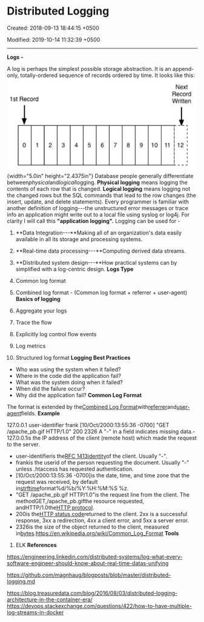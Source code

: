 # Distributed Logging

Created: 2018-09-13 18:44:15 +0500

Modified: 2019-10-14 11:32:39 +0500

---

**Logs -**

A log is perhaps the simplest possible storage abstraction. It is an append-only, totally-ordered sequence of records ordered by time. It looks like this:
![1st Record Next Record Written ](media/Distributed-Logging-image1.png){width="5.0in" height="2.4375in"}
Database people generally differentiate between*physical*and*logical*logging. **Physical logging** means logging the contents of each row that is changed. **Logical logging** means logging not the changed rows but the SQL commands that lead to the row changes (the insert, update, and delete statements).
Every programmer is familiar with another definition of logging---the unstructured error messages or trace info an application might write out to a local file using syslog or log4j. For clarity I will call this **"application logging".**
Logging can be used for -

1.  **Data Integration---**Making all of an organization's data easily available in all its storage and processing systems.

2.  **Real-time data processing---**Computing derived data streams.

3.  **Distributed system design---**How practical systems can by simplified with a log-centric design.
**Logs Type**

1.  Common log format

2.  Combined log format - (Common log format + referrer + user-agent)
**Basics of logging**

1.  Aggregate your logs

2.  Trace the flow

3.  Explicitly log control flow events

4.  Log metrics

5.  Structured log format
**Logging Best Practices**
-   Who was using the system when it failed?
-   Where in the code did the application fail?
-   What was the system doing when it failed?
-   When did the failure occur?
-   Why did the application fail?
**Common Log Format**

The format is extended by the[Combined Log Format](https://en.wikipedia.org/w/index.php?title=Combined_Log_Format&action=edit&redlink=1)with[referrer](https://en.wikipedia.org/wiki/Referrer)and[user-agent](https://en.wikipedia.org/wiki/User-agent)fields.
**Example**

127.0.0.1 user-identifier frank [10/Oct/2000:13:55:36 -0700] "GET /apache_pb.gif HTTP/1.0" 200 2326
A "-" in a field indicates missing data.-   127.0.0.1is the IP address of the client (remote host) which made the request to the server.
-   user-identifieris the[RFC 1413](https://tools.ietf.org/html/rfc1413)[identity](https://en.wikipedia.org/wiki/Ident_Protocol)of the client. Usually "-".
-   frankis the userid of the person requesting the document. Usually "-" unless .htaccess has requested authentication.
-   [10/Oct/2000:13:55:36 -0700]is the date, time, and time zone that the request was received, by default in[strftime](https://en.wikipedia.org/wiki/Strftime)format%d/%b/%Y:%H:%M:%S %z.
-   "GET /apache_pb.gif HTTP/1.0"is the request line from the client. The methodGET,/apache_pb.gifthe resource requested, andHTTP/1.0the[HTTP protocol](https://en.wikipedia.org/wiki/Hypertext_Transfer_Protocol).
-   200is the[HTTP status code](https://en.wikipedia.org/wiki/HTTP_status_code)returned to the client. 2xx is a successful response, 3xx a redirection, 4xx a client error, and 5xx a server error.
-   2326is the size of the object returned to the client, measured in[bytes](https://en.wikipedia.org/wiki/Byte).<https://en.wikipedia.org/wiki/Common_Log_Format>
**Tools**

1.  ELK
**References**

<https://engineering.linkedin.com/distributed-systems/log-what-every-software-engineer-should-know-about-real-time-datas-unifying>

<https://github.com/magnhaug/blogposts/blob/master/distributed-logging.md>

<https://blog.treasuredata.com/blog/2016/08/03/distributed-logging-architecture-in-the-container-era/>
<https://devops.stackexchange.com/questions/422/how-to-have-multiple-log-streams-in-docker>


